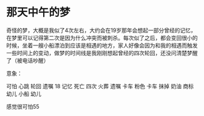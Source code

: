 
# 那天中午的梦

奇怪的梦，大概是我似了4次左右，大约会在19岁那年会想起一部分曾经的记忆，在梦里可以记得第二次是因为什么冲突而被刺杀。每次似了之后，都会变回很小的时候，坐着一艘小船漂泊到应该是相遇的地方，家人好像会因为和我的相遇而触发一些时间上的变动，做梦的时间线是我刚刚想起曾经的四次轮回，还没问清楚梦醒了（被电话吵醒）

意象：

可怕 心跳
轮回
遗嘱 18 记忆 死亡
四次 火葬 遗嘱
卡车
粉色
卡车 抹掉 奶油 商标
幼儿 小船 幼儿 

感觉很可怕55